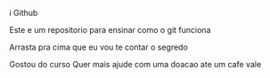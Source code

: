 i
Github

Este e um repositorio para ensinar como o git funciona

Arrasta pra cima que eu vou te contar o segredo

Gostou do curso Quer mais ajude com uma doacao ate um cafe vale


